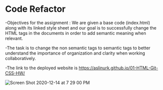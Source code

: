 # Code Refactor

-Objectives for the assignment : We are given a base code (index.html) along with its linked style sheet and our goal is to successfully change the HTML tags in the documents in order to add semantic meaning when relevant.

-The task is to change the non semantic tags to semantic tags to better understand the importance of organization and clarity when working collaboratively.

-The link to the deployed website is https://aslinurk.github.io/01-HTML-Git-CSS-HW/

![Screen Shot 2020-12-14 at 7 29 00 PM](https://user-images.githubusercontent.com/59800707/102152679-8761da00-3e43-11eb-8941-cab8f60ba3d9.png)

